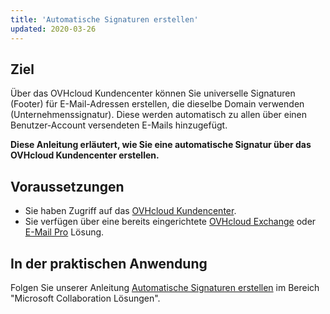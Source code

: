 ```yaml
---
title: 'Automatische Signaturen erstellen'
updated: 2020-03-26
---
```


## Ziel

Über das OVHcloud Kundencenter können Sie universelle Signaturen (Footer) für E-Mail-Adressen erstellen, die dieselbe Domain verwenden (Unternehmenssignatur). Diese werden automatisch zu allen über einen Benutzer-Account versendeten E-Mails hinzugefügt.

**Diese Anleitung erläutert, wie Sie eine automatische Signatur über das OVHcloud Kundencenter erstellen.**

## Voraussetzungen

- Sie haben Zugriff auf das [OVHcloud Kundencenter](/links/manager).
- Sie verfügen über eine bereits eingerichtete [OVHcloud Exchange](/links/web/emails-hosted-exchange) oder [E-Mail Pro](/links/web/email-pro) Lösung.

## In der praktischen Anwendung

Folgen Sie unserer Anleitung [Automatische Signaturen erstellen](/pages/web_cloud/email_and_collaborative_solutions/microsoft_exchange/feature_footers) im Bereich "Microsoft Collaboration Lösungen".